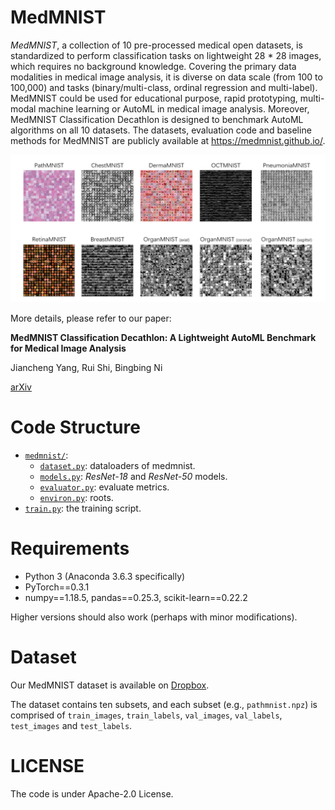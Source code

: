 # MedMNIST

*MedMNIST*, a collection of 10 pre-processed medical open datasets, is standardized to perform classification tasks on lightweight 28 * 28 images, which requires no background knowledge. Covering the primary data modalities in medical image analysis, it is diverse on data scale (from 100 to 100,000) and tasks (binary/multi-class, ordinal regression and multi-label). MedMNIST could be used for educational purpose, rapid prototyping, multi-modal machine learning or AutoML in medical image analysis. Moreover, MedMNIST Classification Decathlon is designed to benchmark AutoML algorithms on all 10 datasets. The datasets, evaluation code and baseline methods for MedMNIST are publicly available at https://medmnist.github.io/.

![MedMNIST_Decathlon](MedMNIST_Decathlon.png)

More details, please refer to our paper:

**MedMNIST Classification Decathlon: A Lightweight AutoML Benchmark for Medical Image Analysis**

Jiancheng Yang, Rui Shi, Bingbing Ni

[arXiv](https://arxiv.org/abs/2010.14925)

# Code Structure
* [`medmnist/`](mylib/):
    * [`dataset.py`](mylib/dataset.py): dataloaders of medmnist.
    * [`models.py`](mylib/models.py): *ResNet-18* and *ResNet-50* models.
    * [`evaluator.py`](mylib/evaluator.py): evaluate metrics.
    * [`environ.py`](mylib/environ.py): roots.
* [`train.py`](train.py): the training script.

# Requirements
* Python 3 (Anaconda 3.6.3 specifically)
* PyTorch\==0.3.1
* numpy\==1.18.5, pandas\==0.25.3, scikit-learn\==0.22.2

Higher versions should also work (perhaps with minor modifications).


# Dataset

Our MedMNIST dataset is available on [Dropbox](https://www.dropbox.com/sh/upxrsyb5v8jxbso/AADOV0_6pC9Tb3cIACro1uUPa?dl=0).

The dataset contains ten subsets, and each subset (e.g., `pathmnist.npz`) is comprised of `train_images`, `train_labels`, `val_images`, `val_labels`, `test_images` and `test_labels`.


# LICENSE
The code is under Apache-2.0 License.